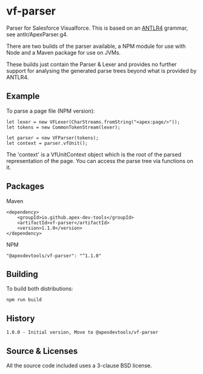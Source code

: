 # vf-parser

Parser for Salesforce Visualforce. This is based on an [ANTLR4](https://www.antlr.org/) grammar, see antlr/ApexParser.g4.

There are two builds of the parser available, a NPM module for use with Node and a Maven package for use on JVMs.

These builds just contain the Parser & Lexer and provides no further support for analysing the generated parse trees beyond what is provided by ANTLR4.

## Example

To parse a page file (NPM version):

    let lexer = new VFLexer(CharStreams.fromString("<apex:page/>"));
    let tokens = new CommonTokenStream(lexer);

    let parser = new VFParser(tokens);
    let context = parser.vfUnit();

The 'context' is a VfUnitContext object which is the root of the parsed representation of the page. You can access the parse tree via functions on it.

## Packages

Maven

    <dependency>
        <groupId>io.github.apex-dev-tools</groupId>
        <artifactId>vf-parser</artifactId>
        <version>1.1.0</version>
    </dependency>

NPM

    "@apexdevtools/vf-parser": "^1.1.0"

## Building

To build both distributions:

    npm run build

## History

    1.0.0 - Initial version, Move to @apexdevtools/vf-parser

## Source & Licenses

All the source code included uses a 3-clause BSD license.

